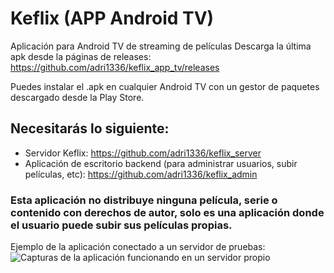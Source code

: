# Keflix (APP Android TV)
Aplicación para Android TV de streaming de películas
Descarga la última apk desde la páginas de releases:
https://github.com/adri1336/keflix_app_tv/releases

Puedes instalar el .apk en cualquier Android TV con un gestor de paquetes descargado desde la Play Store.

## Necesitarás lo siguiente:
* Servidor Keflix: https://github.com/adri1336/keflix_server
* Aplicación de escritorio backend (para administrar usuarios, subir películas, etc): https://github.com/adri1336/keflix_admin

### Esta aplicación no distribuye ninguna película, serie o contenido con derechos de autor, solo es una aplicación donde el usuario puede subir sus películas propias.

Ejemplo de la aplicación conectado a un servidor de pruebas:
![Capturas de la aplicación funcionando en un servidor propio](https://i.imgur.com/jdxQJVF.png)
